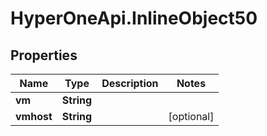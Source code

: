 # HyperOneApi.InlineObject50

## Properties
Name | Type | Description | Notes
------------ | ------------- | ------------- | -------------
**vm** | **String** |  | 
**vmhost** | **String** |  | [optional] 


